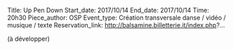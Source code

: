 Title: Up Pen Down
Start_date: 2017/10/14
End_date: 2017/10/14
Time: 20h30
Piece_author: OSP
Event_type: Création transversale danse / vidéo / musique / texte
Reservation_link: http://balsamine.billetterie.it/index.php?...


 (à développer)


